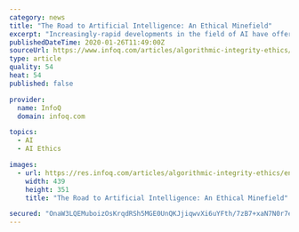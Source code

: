 ```yaml
---
category: news
title: "The Road to Artificial Intelligence: An Ethical Minefield"
excerpt: "Increasingly-rapid developments in the field of AI have offered society profound benefits but also produced complex ethical dilemmas. Many of the most nefarious issues are often overlooked, even in the engineering community. There also exists the meta-ethical question of who ought to be the ones making decisions concerning the encoding of ..."
publishedDateTime: 2020-01-26T11:49:00Z
sourceUrl: https://www.infoq.com/articles/algorithmic-integrity-ethics/
type: article
quality: 54
heat: 54
published: false

provider:
  name: InfoQ
  domain: infoq.com

topics:
  - AI
  - AI Ethics

images:
  - url: https://res.infoq.com/articles/algorithmic-integrity-ethics/en/resources/1The-Road-to-Artificial-Intelligence-An-Ethical-Minefield-2-1579779453576.jpg
    width: 439
    height: 351
    title: "The Road to Artificial Intelligence: An Ethical Minefield"

secured: "OnaW3LQEMuboizOsKrqdRSh5MGE0UnQKJjiqwvXi6uYFth/7zB7+xaN7N0r7eSIbHr2FWJZhf0nU2oqrnpA74KXMbeUAMjd/8oiA522UaA7jokIQWT/PDshD+B0taC8J7Jr4h4ZYuBQfpyMYErrT449tlCr1yyt9aROcliJRzxOPZ4RDUv3BQWoWL/tg72wC6T4ZJ3q1Epw8Kaep94oFlnSrd2kGD/SZyZoNOiGuqhLg55K2ioZimG4OaK0mJ643onEtSdpzJkGzUg2fs9+yHLOP5vC7XFKN9pBvTuPzghfkB+vhMKt3/xWg+bSrtAuh;pOMFgzCZpcEGOB57BS5qGw=="
---
```


